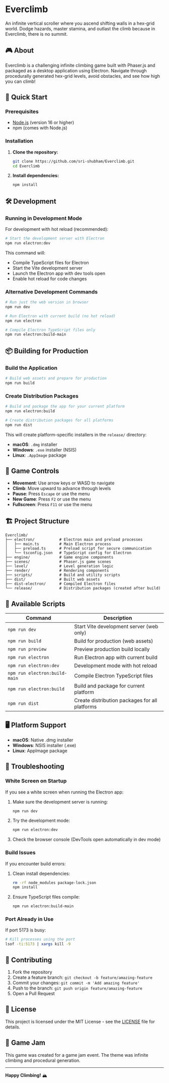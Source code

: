 # Everclimb

An infinite vertical scroller where you ascend shifting walls in a hex-grid world. Dodge hazards, master stamina, and outlast the climb because in Everclimb, there is no summit.

## 🎮 About

Everclimb is a challenging infinite climbing game built with Phaser.js and packaged as a desktop application using Electron. Navigate through procedurally generated hex-grid levels, avoid obstacles, and see how high you can climb!

## 🚀 Quick Start

### Prerequisites

- [Node.js](https://nodejs.org/) (version 16 or higher)
- npm (comes with Node.js)

### Installation

1. **Clone the repository:**

   ```bash
   git clone https://github.com/sri-shubham/Everclimb.git
   cd Everclimb
   ```

2. **Install dependencies:**
   ```bash
   npm install
   ```

## 🛠️ Development

### Running in Development Mode

For development with hot reload (recommended):

```bash
# Start the development server with Electron
npm run electron:dev
```

This command will:

- Compile TypeScript files for Electron
- Start the Vite development server
- Launch the Electron app with dev tools open
- Enable hot reload for code changes

### Alternative Development Commands

```bash
# Run just the web version in browser
npm run dev

# Run Electron with current build (no hot reload)
npm run electron

# Compile Electron TypeScript files only
npm run electron:build-main
```

## 📦 Building for Production

### Build the Application

```bash
# Build web assets and prepare for production
npm run build
```

### Create Distribution Packages

```bash
# Build and package the app for your current platform
npm run electron:build

# Create distribution packages for all platforms
npm run dist
```

This will create platform-specific installers in the `release/` directory:

- **macOS**: `.dmg` installer
- **Windows**: `.exe` installer (NSIS)
- **Linux**: `.AppImage` package

## 🎯 Game Controls

- **Movement**: Use arrow keys or WASD to navigate
- **Climb**: Move upward to advance through levels
- **Pause**: Press `Escape` or use the menu
- **New Game**: Press `F2` or use the menu
- **Fullscreen**: Press `F11` or use the menu

## 🏗️ Project Structure

```
Everclimb/
├── electron/           # Electron main and preload processes
│   ├── main.ts         # Main Electron process
│   ├── preload.ts      # Preload script for secure communication
│   └── tsconfig.json   # TypeScript config for Electron
├── engine/             # Game engine components
├── scenes/             # Phaser.js game scenes
├── level/              # Level generation logic
├── render/             # Rendering components
├── scripts/            # Build and utility scripts
├── dist/               # Built web assets
├── dist-electron/      # Compiled Electron files
└── release/            # Distribution packages (created after build)
```

## 🔧 Available Scripts

| Command                       | Description                                    |
| ----------------------------- | ---------------------------------------------- |
| `npm run dev`                 | Start Vite development server (web only)       |
| `npm run build`               | Build for production (web assets)              |
| `npm run preview`             | Preview production build locally               |
| `npm run electron`            | Run Electron app with current build            |
| `npm run electron:dev`        | Development mode with hot reload               |
| `npm run electron:build-main` | Compile Electron TypeScript files              |
| `npm run electron:build`      | Build and package for current platform         |
| `npm run dist`                | Create distribution packages for all platforms |

## 🖥️ Platform Support

- **macOS**: Native .dmg installer
- **Windows**: NSIS installer (.exe)
- **Linux**: AppImage package

## 🐛 Troubleshooting

### White Screen on Startup

If you see a white screen when running the Electron app:

1. Make sure the development server is running:

   ```bash
   npm run dev
   ```

2. Try the development mode:

   ```bash
   npm run electron:dev
   ```

3. Check the browser console (DevTools open automatically in dev mode)

### Build Issues

If you encounter build errors:

1. Clean install dependencies:

   ```bash
   rm -rf node_modules package-lock.json
   npm install
   ```

2. Ensure TypeScript files compile:
   ```bash
   npm run electron:build-main
   ```

### Port Already in Use

If port 5173 is busy:

```bash
# Kill processes using the port
lsof -ti:5173 | xargs kill -9
```

## 🤝 Contributing

1. Fork the repository
2. Create a feature branch: `git checkout -b feature/amazing-feature`
3. Commit your changes: `git commit -m 'Add amazing feature'`
4. Push to the branch: `git push origin feature/amazing-feature`
5. Open a Pull Request

## 📝 License

This project is licensed under the MIT License - see the [LICENSE](LICENSE) file for details.

## 🎪 Game Jam

This game was created for a game jam event. The theme was infinite climbing and procedural generation.

---

**Happy Climbing!** 🏔️
